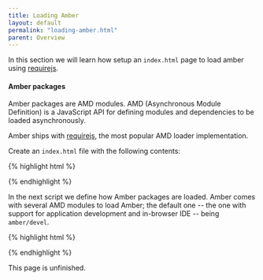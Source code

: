 ```yaml
---
title: Loading Amber
layout: default
permalink: "loading-amber.html"
parent: Overview
---
```


In this section we will learn how setup an `index.html` page to load
amber using [requirejs](http://requirejs.org).

#### Amber packages

Amber packages are AMD modules. AMD (Asynchronous Module
Definition) is a JavaScript API for defining modules and
dependencies to be loaded asynchronously.

Amber ships with [requirejs](http://requirejs.org), the most popular
AMD loader implementation.

Create an `index.html` file with the following contents:

{% highlight html %}
<!DOCTYPE html>
<html>
	<head>
	    <script
		  type='text/javascript'
		  src='bower_components/amber/support/requirejs/require.min.js'>
	    </script>
	    <script
		  type='text/javascript'
		  src='bower_components/amber/support/amber.js'>
	    </script>
	</head>
	<body>
	</body>
</html> 
{% endhighlight %}

In the next script we define how Amber packages are loaded. Amber
comes with several AMD modules to load Amber; the default one --
the one with support for application development and in-browser IDE --
being `amber/devel`.

{% highlight html %}
<!DOCTYPE html>
<html>
	<head>
	    <script
		  type='text/javascript'
		  src='bower_components/amber/support/requirejs/require.min.js'>
	    </script>
	    <script
		  type='text/javascript'
		  src='bower_components/amber/support/amber.js'>
	    </script>
	    <script type='text/javascript'>
		  require(['amber/devel'], function (amber) {
	  		amber.initialize();
		  });
	    </script>
	</head>
	<body>
	</body>
</html> 
{% endhighlight %}

<p class="warning">
This page is unfinished.
</p>
